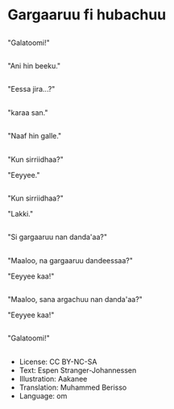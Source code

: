 # Gargaaruu fi hubachuu

##
"Galatoomi!"

##
"Ani hin beeku."

##
"Eessa jira...?"

##
"karaa san."

##
"Naaf hin galle."

##
"Kun sirriidhaa?"

"Eeyyee."

##
"Kun sirriidhaa?"

"Lakki."

##
"Si gargaaruu nan danda'aa?"

##
"Maaloo, na gargaaruu dandeessaa?"

"Eeyyee kaa!"

##
"Maaloo, sana argachuu nan danda'aa?"

"Eeyyee kaa!"

##
"Galatoomi!"

##
* License: CC BY-NC-SA
* Text: Espen Stranger-Johannessen
* Illustration: Aakanee
* Translation: Muhammed Berisso
* Language: om
